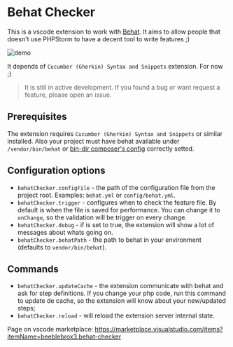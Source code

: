 # Behat Checker


This is a vscode extension to work with [Behat](http://behat.org). It aims to allow people that doesn't use PHPStorm to have a decent tool to write features ;)

![demo](https://github.com/beeblebrox3/vscode-behat-checker/raw/master/assets/vscode-behat-checker.gif "Demonstration")

It depends of `Cucumber (Gherkin) Syntax and Snippets` extension. For now ;)

> It is still in active development. If you found a bug or want request a feature, please open an issue.

## Prerequisites
The extension requires `Cucumber (Gherkin) Syntax and Snippets` or similar installed.
Also your project must have behat available under `/vendor/bin/behat` or [bin-dir composer's config](https://getcomposer.org/doc/articles/vendor-binaries.md) correctly setted.

## Configuration options

- `behatChecker.configFile` - the path of the configuration file from the project root. Examples: `behat.yml` or `config/behat.yml`.
- `behatChecker.trigger` - configures when to check the feature file. By default is when the file is saved for performance. You can change it to `onChange`, so the validation will be trigger on every change.
- `behatChecker.debug` - if is set to true, the extension will show a lot of messages about whats going on.
- `behatChecker.behatPath` - the path to behat in your environment (defaults to `vendor/bin/behat`).

## Commands
- `behatChecker.updateCache` - the extension communicate with behat and ask for step definitions. If you change your php code, run this command to update de cache, so the extension will know about your new/updated steps;
- `behatChecker.reload` - will reload the extension server internal state.

Page on vscode marketplace: https://marketplace.visualstudio.com/items?itemName=beeblebrox3.behat-checker
